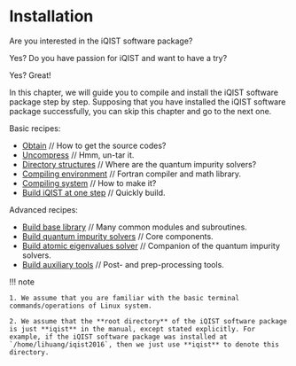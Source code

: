# Installation

Are you interested in the iQIST software package? 

Yes?
Do you have passion for iQIST and want to have a try?

Yes? Great!

In this chapter, we will guide you to compile and install the iQIST software package step by step. Supposing that you have installed the iQIST software package successfully, you can skip this chapter and go to the next one.

Basic recipes:
* [Obtain](obtain.md) // How to get the source codes?
* [Uncompress](uncompress.md) // Hmm, un-tar it.
* [Directory structures](directory.md) // Where are the quantum impurity solvers?
* [Compiling environment](envir.md) // Fortran compiler and math library.
* [Compiling system](system.md) // How to make it?
* [Build iQIST at one step](full.md) // Quickly build.

Advanced recipes:
* [Build base library](base.md) // Many common modules and subroutines.
* [Build quantum impurity solvers](solvers.md) // Core components.
* [Build atomic eigenvalues solver](atomic.md) // Companion of the quantum impurity solvers.
* [Build auxiliary tools](tools.md) // Post- and prep-processing tools.

!!! note

    1. We assume that you are familiar with the basic terminal commands/operations of Linux system.

    2. We assume that the **root directory** of the iQIST software package is just **iqist** in the manual, except stated explicitly. For example, if the iQIST software package was installed at `/home/lihuang/iqist2016`, then we just use **iqist** to denote this directory.